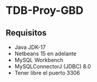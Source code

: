 # TDB-Proy-GBD

## Requisitos
<ul>
    <li>Java JDK-17</li> 
    <li>Netbeans 15 en adelante</li>
    <li>MySQL Workbench</li>
    <li>MySQLConnectorJ (JDBC) 8.0</li>
    <li>Tener libre el puerto 3306</li>
</ul>
